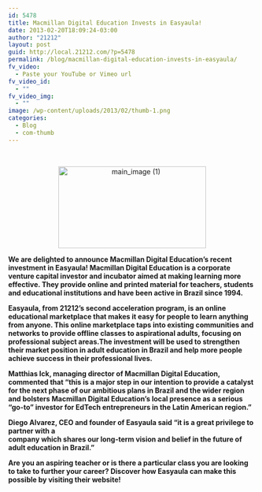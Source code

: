 ```yaml
---
id: 5478
title: Macmillan Digital Education Invests in Easyaula!
date: 2013-02-20T18:09:24-03:00
author: "21212"
layout: post
guid: http://local.21212.com/?p=5478
permalink: /blog/macmillan-digital-education-invests-in-easyaula/
fv_video:
  - Paste your YouTube or Vimeo url
fv_video_id:
  - ""
fv_video_img:
  - ""
image: /wp-content/uploads/2013/02/thumb-1.png
categories:
  - Blog
  - com-thumb
---
```

&nbsp;

<p style="text-align: center;">
  <a href="http://local.21212.com/wp-content/uploads/2013/02/main_image-1.jpg"><img class="size-medium wp-image-5479 aligncenter" alt="main_image (1)" src="http://local.21212.com/wp-content/uploads/2013/02/main_image-1-300x166.jpg" width="300" height="166" srcset="http://localhost:8080/wp-content/uploads/2013/02/main_image-1-300x166.jpg 300w, http://localhost:8080/wp-content/uploads/2013/02/main_image-1.jpg 540w" sizes="(max-width: 300px) 100vw, 300px" /></a>
</p>

<b id="internal-source-marker_0.6280653781723231">We are delighted to announce Macmillan Digital Education’s recent investment in Easyaula! Macmillan Digital Education is a corporate venture capital investor and incubator aimed at making learning more effective. They provide online and printed material for teachers, students and educational institutions and have been active in Brazil since 1994.</p> 

<p>
  Easyaula, from 21212’s second acceleration program, is an online educational marketplace that makes it easy for people to learn anything from anyone. This online marketplace taps into existing communities and networks to provide offline classes to aspirational adults, focusing on professional subject areas.The investment will be used to strengthen their market position in adult education in Brazil and help more people achieve success in their professional lives.
</p>

<p>
  Matthias Ick, managing director of Macmillan Digital Education, commented that “this is a major step in our intention to provide a catalyst for the next phase of our ambitious plans in Brazil and the wider region and bolsters Macmillan Digital Education’s local presence as a serious “go-to” investor for EdTech entrepreneurs in the Latin American region.”
</p>

<p>
  Diego Alvarez, CEO and founder of Easyaula said “it is a great privilege to partner with a<br /> company which shares our long-term vision and belief in the future of adult education in Brazil.”
</p>

<p>
  Are you an aspiring teacher or is there a particular class you are looking to take to further your career? Discover how Easyaula can make this possible by visiting their website! </b>
</p>